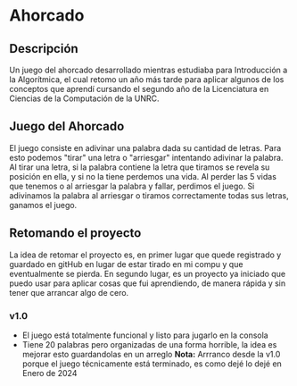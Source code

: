 # Ahorcado
## Descripción
Un juego del ahorcado desarrollado mientras estudiaba para Introducción a la Algorítmica, el cual retomo un año más tarde para aplicar algunos de los conceptos que aprendí cursando el segundo año de la Licenciatura en Ciencias de la Computación de la UNRC.
## Juego del Ahorcado
El juego consiste en adivinar una palabra dada su cantidad de letras. Para esto podemos "tirar" una letra o "arriesgar" intentando adivinar la palabra. Al tirar una letra, si la palabra contiene la letra que tiramos se revela su posición en ella, y si no la tiene perdemos una vida. Al perder las 5 vidas que tenemos o al arriesgar la palabra y fallar, perdimos el juego. Si adivinamos la palabra al arriesgar o tiramos correctamente todas sus letras, ganamos el juego.
## Retomando el proyecto
La idea de retomar el proyecto es, en primer lugar que quede registrado y guardado en gitHub en lugar de estar tirado en mi compu y que eventualmente se pierda. En segundo lugar, es un proyecto ya iniciado que puedo usar para aplicar cosas que fui aprendiendo, de manera rápida y sin tener que arrancar algo de cero. 
### v1.0
- El juego está totalmente funcional y listo para jugarlo en la consola
- Tiene 20 palabras pero organizadas de una forma horrible, la idea es mejorar esto guardandolas en un arreglo
**Nota:** Arrranco desde la v1.0 porque el juego técnicamente está terminado, es como dejé lo dejé en Enero de 2024
